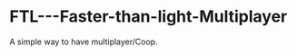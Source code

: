 FTL---Faster-than-light-Multiplayer
===================================

A simple way to have multiplayer/Coop.
